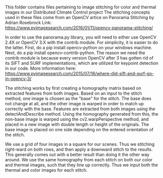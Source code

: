 This folder contains files pertaining to image stitching for color and thermal images in our Distributed Climate Control project
The stitching concepts used in these files come from an OpenCV artice on Panorama Stitching by Adrian Rosebrock
Link: https://www.pyimagesearch.com/2016/01/11/opencv-panorama-stitching/

In order to use the panorama.py library, you will need to either use OpenCV 2.4X or OpenCV 3.X with the contrib module. For simplicity, it is easier to do the latter. First, do a pip install opencv-python on your windows machine. Next, do a pip install opencv-contrib-python. The reason we need the contrib module is because every version OpenCV after 3 has gotten rid of its SIFT and SURF implementations, which are utilized for keypoint detection in our code. More information here: https://www.pyimagesearch.com/2015/07/16/where-did-sift-and-surf-go-in-opencv-3/

The stitching works by first creating a homography matrix based on extracted features from both images. Based on an input to the stitch method, one image is chosen as the "base" for the stitch. The base does not change at all, and the other image is warped in order to match up correctly with the base. Features are extracted from both images using the detectAndDescribe method. Using the homography generated from this, the non-base image is warped using the cv2.warpPerspective method, and placed in a new image with double length or height of the originals. The base image is placed on one side depending on the entered orientation of the stitch.

We use a grid of four images in a square for our scenes. Thus we stitching right-ward on both rows, and then apply a downward stitch to the results. This generally comes out with a better result than doing it the other way around. We use the same homography from each stitch on both our color and thermal images, such that they line up correctly. Thus we input both the thermal and color images for each stitch.

